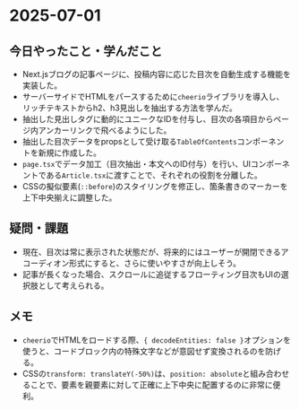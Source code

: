 # 2025-07-01

## 今日やったこと・学んだこと
- Next.jsブログの記事ページに、投稿内容に応じた目次を自動生成する機能を実装した。
- サーバーサイドでHTMLをパースするために`cheerio`ライブラリを導入し、リッチテキストからh2、h3見出しを抽出する方法を学んだ。
- 抽出した見出しタグに動的にユニークなIDを付与し、目次の各項目からページ内アンカーリンクで飛べるようにした。
- 抽出した目次データをpropsとして受け取る`TableOfContents`コンポーネントを新規に作成した。
- `page.tsx`でデータ加工（目次抽出・本文へのID付与）を行い、UIコンポーネントである`Article.tsx`に渡すことで、それぞれの役割を分離した。
- CSSの擬似要素(`::before`)のスタイリングを修正し、箇条書きのマーカーを上下中央揃えに調整した。

## 疑問・課題
- 現在、目次は常に表示された状態だが、将来的にはユーザーが開閉できるアコーディオン形式にすると、さらに使いやすさが向上しそう。
- 記事が長くなった場合、スクロールに追従するフローティング目次もUIの選択肢として考えられる。

## メモ
- `cheerio`でHTMLをロードする際、`{ decodeEntities: false }`オプションを使うと、コードブロック内の特殊文字などが意図せず変換されるのを防げる。
- CSSの`transform: translateY(-50%)`は、`position: absolute`と組み合わせることで、要素を親要素に対して正確に上下中央に配置するのに非常に便利。
